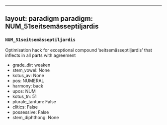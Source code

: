 
---
layout: paradigm
paradigm: NUM_51seitsemässeptiljardis
---
### ` NUM_51seitsemässeptiljardis `

Optimisation hack for exceptional compound ’seitsemässeptiljardis’ that inflects in all parts with agreement
* grade_dir: weaken
* stem_vowel: None
* kotus_av: None
* pos: NUMERAL
* harmony: back
* upos: NUM
* kotus_tn: 51
* plurale_tantum: False
* clitics: False
* possessive: False
* stem_diphthong: None
